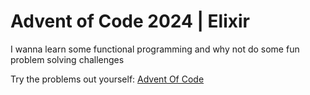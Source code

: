 # Advent of Code 2024 | Elixir

I wanna learn some functional programming and why not do some fun problem solving challenges

Try the problems out yourself: [Advent Of Code](https://adventofcode.com/)
